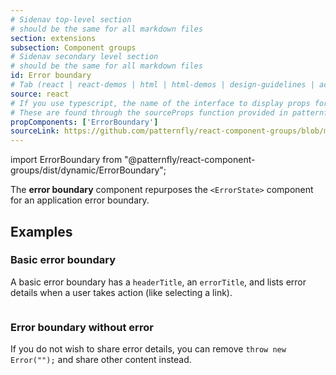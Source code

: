 ```yaml
---
# Sidenav top-level section
# should be the same for all markdown files
section: extensions
subsection: Component groups
# Sidenav secondary level section
# should be the same for all markdown files
id: Error boundary
# Tab (react | react-demos | html | html-demos | design-guidelines | accessibility)
source: react
# If you use typescript, the name of the interface to display props for
# These are found through the sourceProps function provided in patternfly-docs.source.js
propComponents: ['ErrorBoundary']
sourceLink: https://github.com/patternfly/react-component-groups/blob/main/packages/module/patternfly-docs/content/extensions/component-groups/examples/ErrorBoundary/ErrorBoundary.md
---
```


import ErrorBoundary from "@patternfly/react-component-groups/dist/dynamic/ErrorBoundary";

The **error boundary** component repurposes the `<ErrorState>` component for an application error boundary.

## Examples 

### Basic error boundary 

A basic error boundary has a `headerTitle`, an `errorTitle`, and lists error details when a user takes action (like selecting a link).

```js file="./ErrorBoundaryExample.tsx"

```

### Error boundary without error

If you do not wish to share error details, you can remove `throw new Error("");` and share other content instead.


```js file="./ErrorBoundaryNoExample.tsx"

```
